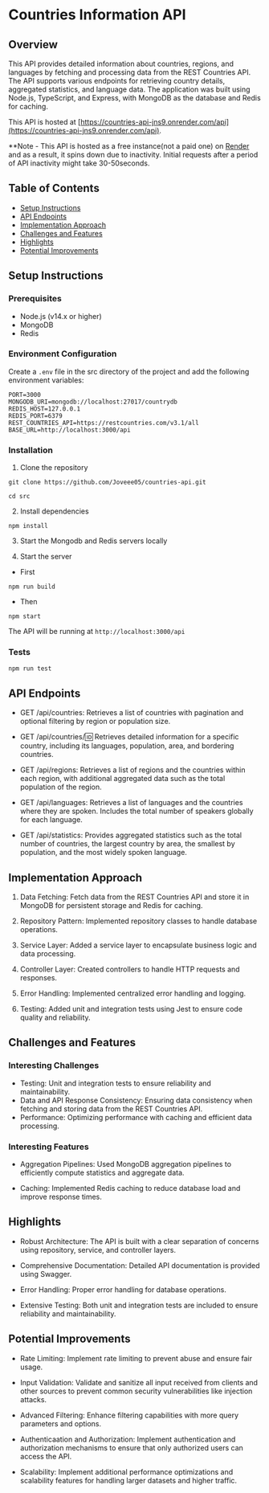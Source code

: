 # Countries Information API

## Overview

This API provides detailed information about countries, regions, and languages by fetching and processing data from the REST Countries API. The API supports various endpoints for retrieving country details, aggregated statistics, and language data. The application was built using Node.js, TypeScript, and Express, with MongoDB as the database and Redis for caching.

This API is hosted at [https://countries-api-jns9.onrender.com/api](https://countries-api-jns9.onrender.com/api).

\*\*Note - This API is hosted as a free instance(not a paid one) on [Render](https://render.com) and as a result, it spins down due to inactivity. Initial requests after a period of API inactivity might take 30-50seconds.

## Table of Contents

- [Setup Instructions](#setup-instructions)
- [API Endpoints](#api-endpoints)
- [Implementation Approach](#implementation-approach)
- [Challenges and Features](#challenges-and-features)
- [Highlights](#highlights)
- [Potential Improvements](#potential-improvements)

## Setup Instructions

### Prerequisites

- Node.js (v14.x or higher)
- MongoDB
- Redis

### Environment Configuration

Create a `.env` file in the src directory of the project and add the following environment variables:

```env
PORT=3000
MONGODB_URI=mongodb://localhost:27017/countrydb
REDIS_HOST=127.0.0.1
REDIS_PORT=6379
REST_COUNTRIES_API=https://restcountries.com/v3.1/all
BASE_URL=http://localhost:3000/api
```

### Installation

1. Clone the repository

```
git clone https://github.com/Joveee05/countries-api.git

cd src
```

2. Install dependencies

```
npm install
```

3. Start the Mongodb and Redis servers locally

4. Start the server

- First

```
npm run build
```

- Then

```
npm start
```

The API will be running at `http://localhost:3000/api`

### Tests

```
npm run test
```

## API Endpoints

- GET /api/countries: Retrieves a list of countries with pagination and optional filtering by region or population size.

- GET /api/countries/:id: Retrieves detailed information for a specific country, including its languages, population, area, and bordering countries.

- GET /api/regions: Retrieves a list of regions and the countries within each region, with additional aggregated data such as the total population of the region.

- GET /api/languages: Retrieves a list of languages and the countries where they are spoken. Includes the total number of speakers globally for each language.

- GET /api/statistics: Provides aggregated statistics such as the total number of countries, the largest country by area, the smallest by population, and the most widely spoken language.

## Implementation Approach

1. Data Fetching: Fetch data from the REST Countries API and store it in MongoDB for persistent storage and Redis for caching.

2. Repository Pattern: Implemented repository classes to handle database operations.

3. Service Layer: Added a service layer to encapsulate business logic and data processing.

4. Controller Layer: Created controllers to handle HTTP requests and responses.

5. Error Handling: Implemented centralized error handling and logging.

6. Testing: Added unit and integration tests using Jest to ensure code quality and reliability.

## Challenges and Features

### Interesting Challenges

- Testing: Unit and integration tests to ensure reliability and maintainability.
- Data and API Response Consistency: Ensuring data consistency when fetching and storing data from the REST Countries API.
- Performance: Optimizing performance with caching and efficient data processing.

### Interesting Features

- Aggregation Pipelines: Used MongoDB aggregation pipelines to efficiently compute statistics and aggregate data.

- Caching: Implemented Redis caching to reduce database load and improve response times.

## Highlights

- Robust Architecture: The API is built with a clear separation of concerns using repository, service, and controller layers.

- Comprehensive Documentation: Detailed API documentation is provided using Swagger.

- Error Handling: Proper error handling for database operations.

- Extensive Testing: Both unit and integration tests are included to ensure reliability and maintainability.

## Potential Improvements

- Rate Limiting: Implement rate limiting to prevent abuse and ensure fair usage.

- Input Validation: Validate and sanitize all input received from clients and other sources to prevent common security vulnerabilities like injection attacks.

- Advanced Filtering: Enhance filtering capabilities with more query parameters and options.

- Authenticaation and Authorization: Implement authentication and authorization mechanisms to ensure that only authorized users can access the API.

- Scalability: Implement additional performance optimizations and scalability features for handling larger datasets and higher traffic.
